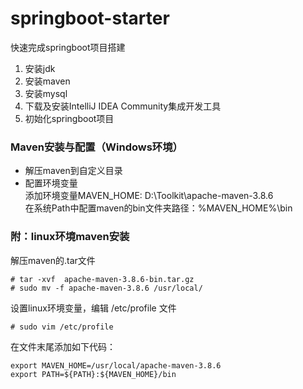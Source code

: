 # springboot-starter
快速完成springboot项目搭建

1. 安装jdk
2. 安装maven
3. 安装mysql
4. 下载及安装IntelliJ IDEA Community集成开发工具
5. 初始化springboot项目



### Maven安装与配置（Windows环境）
- 解压maven到自定义目录
- 配置环境变量  
  添加环境变量MAVEN_HOME: D:\Toolkit\apache-maven-3.8.6  
  在系统Path中配置maven的bin文件夹路径：%MAVEN_HOME%\bin
### 附：linux环境maven安装
解压maven的.tar文件  
```
# tar -xvf  apache-maven-3.8.6-bin.tar.gz
# sudo mv -f apache-maven-3.8.6 /usr/local/
```
设置linux环境变量，编辑 /etc/profile 文件  
```
# sudo vim /etc/profile
```  
在文件末尾添加如下代码：  
```
export MAVEN_HOME=/usr/local/apache-maven-3.8.6  
export PATH=${PATH}:${MAVEN_HOME}/bin
```
